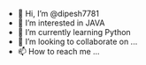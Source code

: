 - 👋 Hi, I’m @dipesh7781
- 👀 I’m interested in JAVA 
- 🌱 I’m currently learning Python
- 💞️ I’m looking to collaborate on ...
- 📫 How to reach me ...

<!---
dipesh7781/dipesh7781 is a ✨ special ✨ repository because its `README.md` (this file) appears on your GitHub profile.
You can click the Preview link to take a look at your changes.
--->

